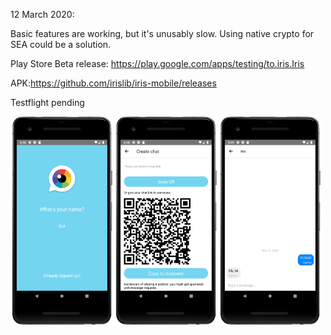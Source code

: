 12 March 2020:

Basic features are working, but it's unusably slow. Using native crypto for SEA could be a solution.

Play Store Beta release:
https://play.google.com/apps/testing/to.iris.Iris

APK:https://github.com/irislib/iris-mobile/releases

Testflight pending

<img src="screenshots/screen1.png" width="33%" /><img src="screenshots/screen2.png" width="33%" /><img src="screenshots/screen3.png" width="33%" />
